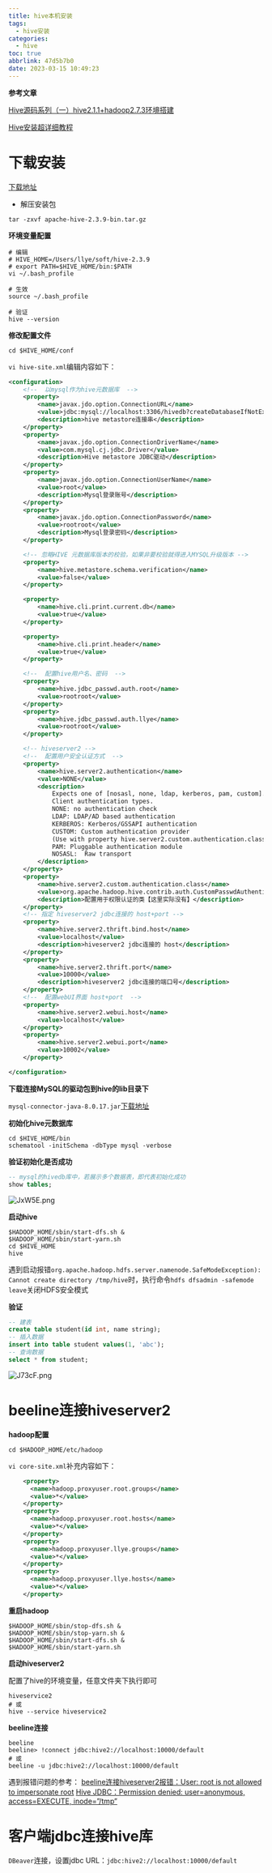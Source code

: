 ```yaml
---
title: hive本机安装
tags:
  - hive安装
categories:
  - hive
toc: true
abbrlink: 47d5b7b0
date: 2023-03-15 10:49:23
---
```

**参考文章**

[Hive源码系列（一）hive2.1.1+hadoop2.7.3环境搭建](https://zhuanlan.zhihu.com/p/68748400)

[Hive安装超详细教程](https://juejin.cn/post/7114252763621490719)

# 下载安装

[下载地址](https://dlcdn.apache.org/hive/)

* 解压安装包
```shell
tar -zxvf apache-hive-2.3.9-bin.tar.gz
```

**环境变量配置**

```shell
# 编辑
# HIVE_HOME=/Users/llye/soft/hive-2.3.9
# export PATH=$HIVE_HOME/bin:$PATH
vi ~/.bash_profile 

# 生效
source ~/.bash_profile

# 验证
hive --version
```

**修改配置文件**
```shell
cd $HIVE_HOME/conf
```

`vi hive-site.xml`编辑内容如下：
```xml
<configuration>
    <!--  以mysql作为hive元数据库  -->
    <property>
        <name>javax.jdo.option.ConnectionURL</name>
        <value>jdbc:mysql://localhost:3306/hivedb?createDatabaseIfNotExist=true&amp;characterEncoding=UTF-8&amp;useSSL=false&amp;serverTimezone=GMT</value>
        <description>hive metastore连接串</description>
    </property>
    <property>
        <name>javax.jdo.option.ConnectionDriverName</name>
        <value>com.mysql.cj.jdbc.Driver</value>
        <description>Hive metastore JDBC驱动</description>
    </property>
    <property>
        <name>javax.jdo.option.ConnectionUserName</name>
        <value>root</value>
        <description>Mysql登录账号</description>
    </property>
    <property>
        <name>javax.jdo.option.ConnectionPassword</name>
        <value>rootroot</value>
        <description>Mysql登录密码</description>
    </property>

    <!-- 忽略HIVE 元数据库版本的校验，如果非要校验就得进入MYSQL升级版本 -->
    <property>
        <name>hive.metastore.schema.verification</name>
        <value>false</value>
    </property>

    <property>
        <name>hive.cli.print.current.db</name>
        <value>true</value>
    </property>

    <property>
        <name>hive.cli.print.header</name>
        <value>true</value>
    </property>

    <!--  配置hive用户名、密码  -->
    <property>
        <name>hive.jdbc_passwd.auth.root</name>
        <value>rootroot</value>
    </property>
    <property>
        <name>hive.jdbc_passwd.auth.llye</name>
        <value>rootroot</value>
    </property>

    <!-- hiveserver2 -->
    <!--  配置用户安全认证方式  -->
    <property>
        <name>hive.server2.authentication</name>
        <value>NONE</value>
        <description>
            Expects one of [nosasl, none, ldap, kerberos, pam, custom].
            Client authentication types.
            NONE: no authentication check
            LDAP: LDAP/AD based authentication
            KERBEROS: Kerberos/GSSAPI authentication
            CUSTOM: Custom authentication provider
            (Use with property hive.server2.custom.authentication.class)
            PAM: Pluggable authentication module
            NOSASL:  Raw transport
        </description>
    </property>
    <property>
        <name>hive.server2.custom.authentication.class</name>
        <value>org.apache.hadoop.hive.contrib.auth.CustomPasswdAuthenticator</value>
        <description>配置用于权限认证的类【这里实际没有】</description>
    </property>
    <!-- 指定 hiveserver2 jdbc连接的 host+port -->
    <property>
        <name>hive.server2.thrift.bind.host</name>
        <value>localhost</value>
        <description>hiveserver2 jdbc连接的 host</description>
    </property>
    <property>
        <name>hive.server2.thrift.port</name>
        <value>10000</value>
        <description>hiveserver2 jdbc连接的端口号</description>
    </property>
    <!--  配置webUI界面 host+port  -->
    <property>
        <name>hive.server2.webui.host</name>
        <value>localhost</value>
    </property>
    <property>
        <name>hive.server2.webui.port</name>
        <value>10002</value>
    </property>

</configuration>
```


**下载连接MySQL的驱动包到hive的lib目录下**

`mysql-connector-java-8.0.17.jar`[下载地址](https://repo1.maven.org/maven2/mysql/mysql-connector-java/8.0.17/mysql-connector-java-8.0.17.jar)


**初始化hive元数据库**
```shell
cd $HIVE_HOME/bin
schematool -initSchema -dbType mysql -verbose
```
 


**验证初始化是否成功**
```sql
-- mysql的hivedb库中，若展示多个数据表，即代表初始化成功
show tables;
```
![JxW5E.png](https://i.328888.xyz/2023/03/15/JxW5E.png)


**启动hive**
```shell
$HADOOP_HOME/sbin/start-dfs.sh &
$HADOOP_HOME/sbin/start-yarn.sh
cd $HIVE_HOME 
hive 
```
遇到启动报错`org.apache.hadoop.hdfs.server.namenode.SafeModeException): Cannot create directory /tmp/hive`时，执行命令`hdfs dfsadmin -safemode leave`关闭HDFS安全模式

**验证**
```sql
-- 建表
create table student(id int, name string);
-- 插入数据
insert into table student values(1, 'abc');
-- 查询数据
select * from student;
```
![J73cF.png](https://i.328888.xyz/2023/03/15/J73cF.png)


# beeline连接hiveserver2

**hadoop配置**
```shell
cd $HADOOP_HOME/etc/hadoop
```

`vi core-site.xml`补充内容如下：
```xml
    <property>
      <name>hadoop.proxyuser.root.groups</name>
      <value>*</value>
    </property>
    <property>
      <name>hadoop.proxyuser.root.hosts</name>
      <value>*</value>
    </property>
    <property>
      <name>hadoop.proxyuser.llye.groups</name>
      <value>*</value>
    </property>
    <property>
      <name>hadoop.proxyuser.llye.hosts</name>
      <value>*</value>
    </property>
```

**重启hadoop**
```shell
$HADOOP_HOME/sbin/stop-dfs.sh &
$HADOOP_HOME/sbin/stop-yarn.sh &
$HADOOP_HOME/sbin/start-dfs.sh &
$HADOOP_HOME/sbin/start-yarn.sh 
```

**启动hiveserver2**

配置了hive的环境变量，任意文件夹下执行即可
```shell
hiveservice2
# 或
hive --service hiveservice2
```

**beeline连接**
```shell
beeline
beeline> !connect jdbc:hive2://localhost:10000/default
# 或
beeline -u jdbc:hive2://localhost:10000/default 
```


遇到报错问题的参考：
[beeline连接hiveserver2报错：User: root is not allowed to impersonate root](https://blog.csdn.net/qq_16633405/article/details/82190440)
[Hive JDBC：Permission denied: user=anonymous, access=EXECUTE, inode=”/tmp”](https://developer.aliyun.com/article/606803)

# 客户端jdbc连接hive库

`DBeaver`连接，设置jdbc URL：`jdbc:hive2://localhost:10000/default`
